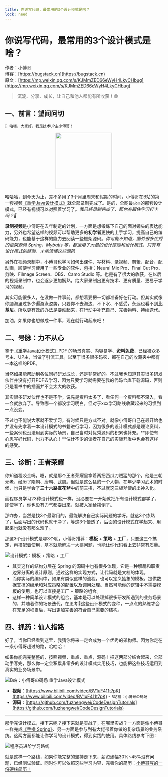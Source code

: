 ```yaml
---
title: 你说写代码，最常用的3个设计模式是啥？
lock: need
---
```


# 你说写代码，最常用的3个设计模式是啥？

作者：小傅哥
<br/>博客：[https://bugstack.cn](https://bugstack.cn)
<br/>原文：[https://mp.weixin.qq.com/s/KJMmZED66eWyH4LkyCHbug](https://mp.weixin.qq.com/s/KJMmZED66eWyH4LkyCHbug)

> 沉淀、分享、成长，让自己和他人都能有所收获！😄

## 一、前言：望闻问切

`🌺 哈喽，大家好，我是技术UP主小傅哥！` 

<div align="center">
    <img src="https://bugstack.cn/images/article/develop/develop-220515-00.jpg?raw=true" width="180px">
</div>

哈哈哈，到今天为止，差不多用了3个月里周末和假期的时间，小傅哥在B站的第一套视频[《重学Java设计模式》](https://www.bilibili.com/video/BV1D341177SV)就全部录制完成了。是的，全网最火🔥的那套设计模式，已经有视频可以对照着学习了。*我已经录制完成了，那你有跟住学习打卡吗？🤔*

**录制视频**是小傅哥在去年制定的计划，一方面是想锻炼下自己的面对镜头的表达能力，另外也希望这样的视频可以帮助更多的**初学者**更快的上手学习，提高自己的编码能力，也能基于这样的能力去阅读一些框架源码。*你可能不知道，国外很多优秀的框架源码 Spring、Mybatis 等，都运用了大量的设计原则和设计模式，只有有设计模式的经验，才能读懂这些源码*

另外在视频录制中，小傅哥也学习如何出课件、写材料、录视频、剪辑、配音、配动画，顺便学习使用了一些专业的软件，包括：Neural Mix Pro、Final Cut Pro、剪映、Filmage Screen、OBS、Camo Studio 等。也是有了很大的收获，在以后的视频录制中，也会逐步更加娴熟，给大家录制出更有技术、更有质量、更易于学习的视频。

其实可能很多人，在没做一件事前，都想着要把一切都准备好在行动。但其实就像你脑海里过多少遍游泳姿势，只要你不去海边、不下水、不感受，永远也看不到**比基尼**。所以更有效的办法是要动起来，在行动中补充自己、完善物料、持续迭代。

加油，如果你也想做成一件事，现在就行动起来吧！

## 二、号脉：力不从心

鉴于[《重学Java设计模式》](https://bugstack.cn/md/develop/design-pattern/2020-05-20-%E9%87%8D%E5%AD%A6Java%E8%AE%BE%E8%AE%A1%E6%A8%A1%E5%BC%8F%E3%80%8A%E5%AE%9E%E6%88%98%E5%B7%A5%E5%8E%82%E6%96%B9%E6%B3%95%E6%A8%A1%E5%BC%8F%E3%80%8B.html)PDF 的场景真实、内容易学、**资料免费**，已经被众多号主、UP主，当做了引流工具。以至于很多很多码农，都在自己的收藏夹中都有一本这样的PDF。

当然如果能帮助到各位同好研发成长，还是非常好的。不过我也知道其实很多研发伙伴并没有打开PDF去学习，因为只要学习就需要在我的代码仓库下载源码，否则只是看书中的插画并不会太大的收获。

其实很多研发伙伴也不是不学，说先是资料太多了，看任何一个资料都不深入，看一会就放弃了。导致哪一个都没学习明白，但对于xxx学习路线收藏起来的习惯到一点没变。

不过也不能说大家就不爱学习，有时候只是方式不对。就像小傅哥自己在最开始也并没有先拿着一本设计模式的书籍进行学习，因为很多的设计模式都是理论资料，一些案例也没法用到实际的场景，自己当时对优秀源码的积累也补充。**即使有心思写好代码，也力不从心！**估计不少的读者在自己的实际开发中也会有这样的感受。

## 三、诊断：王者荣耀

你知道程咬金吗，嗯，就是那个王者荣耀里拿着两把西瓜刀贼猛的那个，他是三朝元老，经历了隋朝、唐朝、武周。但就是这么猛的一个人物，在年少学习武术的时候，也只是学会了**三十六路宣花斧**中的前三招，不过就这三板斧使的出神入化。

而程序员学习23种设计模式也一样，没必要在一开始就把所有设计模式都学了，即使学了，你也没有力气都耍出来，就被人家给撂倒了。

那咋办，当然是找3个最常用的，最能解决自己实际问题的学呀。就这3个练熟了，后面写出的代码也就干净了，等这3个悟透了，后面的设计模式在学起来、用起来也就没有那么难了。

那这3个设计模式是哪3个呢，小傅哥推荐：**模板** + **策略** + **工厂**，只要这三个搞定，再搭配着使用，基本就能解决一大票问题，也能让你代码看上去非常有质量。

![设计模式：模板 + 策略 + 工厂](https://bugstack.cn/images/article/develop/develop-220515-01.png)

- 其实这样的结构分层在 Spring 的源码中也有很多体现，它是一种解耦和职责边界分离的设计原则，通过这样的实现方式，让代码就是文档的体现。
- 而你实际的编码中，如果有类似这样的流程，也可以定义抽象的模板，提供数据支撑的继承和对应策略的配置以及调用处理。当然可能你的逻辑中不需要模板的使用，也可以直接是工厂 + 策略的组合。
- 这样一种简单设计模式的组合，基本是可以处理掉很多研发所遇到的业务场景的，并随着你的场景迭代，在思考🤔这些设计模式的变种，一点点的熟练才会在充足的积累后，写出更加完善的符合自己需要的结构。

## 四、抓药：仙人指路

好了，当你已经看到这里，我猜你将来一定会成为一个优秀的架构师。因为你走在一条小傅哥趟过的路，哈哈哈！

如果你能完完整整的，按照视频，重点、重点，源码！把这两部分结合起来，全部动手写完，那么你一定会积累非常多的设计模式实用技巧，也能把这些技巧运用到真实的业务场景中。

![B站：小傅哥の码场 重学Java设计模式](https://bugstack.cn/images/article/develop/develop-220515-02.png)

- **视频**：[https://www.bilibili.com/video/BV1uF411t7pK](https://www.bilibili.com/video/BV1uF411t7pK)  - `B站搜：小傅哥の码场`
- **源码**：[https://github.com/fuzhengwei/CodeDesignTutorials](https://github.com/fuzhengwei/CodeDesignTutorials)

---

那学完设计模式，接下来呢？接下来就是实战了，在哪里实战？一方面是像小傅哥一样完成[《手撸 Spring》](https://bugstack.cn/md/spring/develop-spring/2021-05-16-%E7%AC%AC1%E7%AB%A0%EF%BC%9A%E5%BC%80%E7%AF%87%E4%BB%8B%E7%BB%8D%EF%BC%8C%E6%89%8B%E5%86%99Spring%E8%83%BD%E7%BB%99%E4%BD%A0%E5%B8%A6%E6%9D%A5%E4%BB%80%E4%B9%88%EF%BC%9F.html)、另一方面是参与到有大佬带着你做的复杂场景的业务系统。这两方面都能让你学习的设计模式，得到实践的使用。具体路线参考下图：

![程序员进阶学习路线](https://bugstack.cn/assets/images/LearningPath.png)

就是这样一个路线，如果你能完整的坚持走下来，薪资涨幅30%~45%没有问题，已经测试验证。同时你可以依照这些学习内容，完善你的简历：[小傅哥写的一份硬核简历！](https://bugstack.cn/md/about/job/2022-04-30-%E9%9D%A2%E8%AF%95%E5%AD%97%E8%8A%82%EF%BC%8C%E5%B0%8F%E5%82%85%E5%93%A5%E5%86%99%E4%BA%86%E4%B8%80%E4%BB%BD%E7%A1%AC%E6%A0%B8%E7%AE%80%E5%8E%86%EF%BC%81.html)